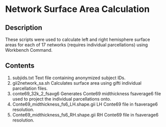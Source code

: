 # Network Surface Area Calculation

## Description
These scripts were used to calculate left and right hemisphere surface areas for each of 17 networks (requires individual parcellations) using Workbench Command.

## Contents
1. subjids.txt Text file containing anonymized subject IDs.
2. gii2network_sa.sh Calculates surface area using gifti individual parcellation files.
3. conte69_32k_2_fsavg6 Generates Conte69 midthickness fsaverage6 file used to project the individual parcellations onto.
4. Conte69_midthickness_fs6_LH.shape.gii LH Conte69 file in fsaverage6 resolution.
5. Conte69_midthickness_fs6_RH.shape.gii RH Conte69 file in fsaverage6 resolution.
